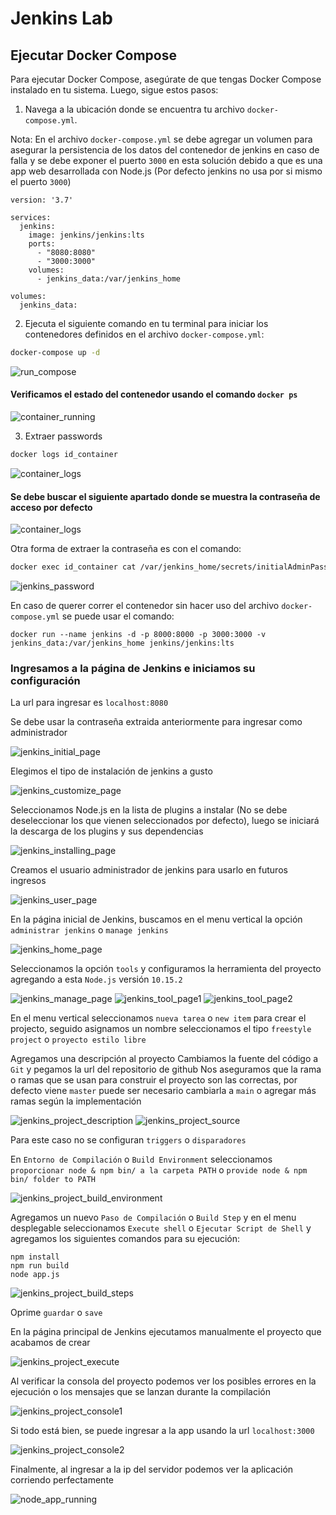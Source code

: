# Jenkins Lab

## Ejecutar Docker Compose

Para ejecutar Docker Compose, asegúrate de que tengas Docker Compose instalado en tu sistema. Luego, sigue estos pasos:

1. Navega a la ubicación donde se encuentra tu archivo `docker-compose.yml`.

Nota: En el archivo `docker-compose.yml` se debe agregar un volumen para asegurar la persistencia de los datos del contenedor de jenkins en caso de falla y se debe exponer el puerto `3000` en esta solución debido a que es una app web desarrollada con Node.js (Por defecto jenkins no usa por si mismo el puerto `3000`)

```
version: '3.7'

services:
  jenkins:
    image: jenkins/jenkins:lts
    ports:
      - "8080:8080"
      - "3000:3000"
    volumes:
      - jenkins_data:/var/jenkins_home

volumes:
  jenkins_data:
```

2. Ejecuta el siguiente comando en tu terminal para iniciar los contenedores definidos en el archivo `docker-compose.yml`:

```bash
docker-compose up -d
```
![run_compose](images/run_compose.png)
#### Verificamos el estado del contenedor usando el comando `docker ps`
![container_running](images/container_running.png)

3. Extraer passwords

```bash
docker logs id_container
```

![container_logs](images/container_logs1.png)
#### Se debe buscar el siguiente apartado donde se muestra la contraseña de acceso por defecto
![container_logs](images/container_logs2.png)


Otra forma de extraer la contraseña es con el comando:

```bash
docker exec id_container cat /var/jenkins_home/secrets/initialAdminPassword
```
![jenkins_password](images/jenkins_password.png)

En caso de querer correr el contenedor sin hacer uso del archivo `docker-compose.yml` se puede usar el comando:

```
docker run --name jenkins -d -p 8000:8000 -p 3000:3000 -v jenkins_data:/var/jenkins_home jenkins/jenkins:lts
```
### Ingresamos a la página de Jenkins e iniciamos su configuración
 
 La url para ingresar es `localhost:8080`

Se debe usar la contraseña extraida anteriormente para ingresar como administrador

![jenkins_initial_page](images/jenkins_initial_page.png)

Elegimos el tipo de instalación de jenkins a gusto

![jenkins_customize_page](images/jenkins_customize_page.png)

Seleccionamos Node.js en la lista de plugins a instalar (No se debe deseleccionar los que vienen seleccionados por defecto), luego se iniciará la descarga de los plugins y sus dependencias

![jenkins_installing_page](images/jenkins_installing_page.png)

Creamos el usuario administrador de jenkins para usarlo en futuros ingresos

![jenkins_user_page](images/jenkins_user_page.png)

En la página inicial de Jenkins, buscamos en el menu vertical la opción `administrar jenkins` o `manage jenkins`

![jenkins_home_page](images/jenkins_home_page.png)

Seleccionamos la opción `tools` y configuramos la herramienta del proyecto agregando a esta `Node.js` versión `10.15.2`

![jenkins_manage_page](images/jenkins_manage_page.png)
![jenkins_tool_page1](images/jenkins_tool_page1.png)
![jenkins_tool_page2](images/jenkins_tool_page2.png)

En el menu vertical seleccionamos `nueva tarea` o `new item` para crear el projecto, seguido asignamos un nombre seleccionamos el tipo `freestyle project` o `proyecto estilo libre`

Agregamos una descripción al proyecto
Cambiamos la fuente del código a `Git` y pegamos la url del repositorio de github
Nos aseguramos que la rama o ramas que se usan para construir el proyecto son las correctas, por defecto viene `master` puede ser necesario cambiarla a `main` o agregar más ramas según la implementación

![jenkins_project_description](images/jenkins_project_description.png)
![jenkins_project_source](images/jenkins_project_source.png)

Para este caso no se configuran `triggers` o `disparadores`

En `Entorno de Compilación` o `Build Environment` seleccionamos `proporcionar node & npm bin/ a la carpeta PATH` o `provide node & npm bin/ folder to PATH`

![jenkins_project_build_environment](images/jenkins_project_build_environment.png)

Agregamos un nuevo `Paso de Compilación` o `Build Step` y en el menu desplegable seleccionamos `Execute shell` o `Ejecutar Script de Shell` y agregamos los siguientes comandos para su ejecución:

```
npm install
npm run build
node app.js
```

![jenkins_project_build_steps](images/jenkins_project_build_steps.png)

Oprime `guardar` o `save`


En la página principal de Jenkins ejecutamos manualmente el proyecto que acabamos de crear

![jenkins_project_execute](images/jenkins_project_execute.png)

Al verificar la consola del proyecto podemos ver los posibles errores en la ejecución o los mensajes que se lanzan durante la compilación

![jenkins_project_console1](images/jenkins_project_console1.png)

Si todo está bien, se puede ingresar a la app usando la url `localhost:3000`

![jenkins_project_console2](images/jenkins_project_console2.png)

Finalmente, al ingresar a la ip del servidor podemos ver la aplicación corriendo perfectamente

![node_app_running](images/node_app_running.png)